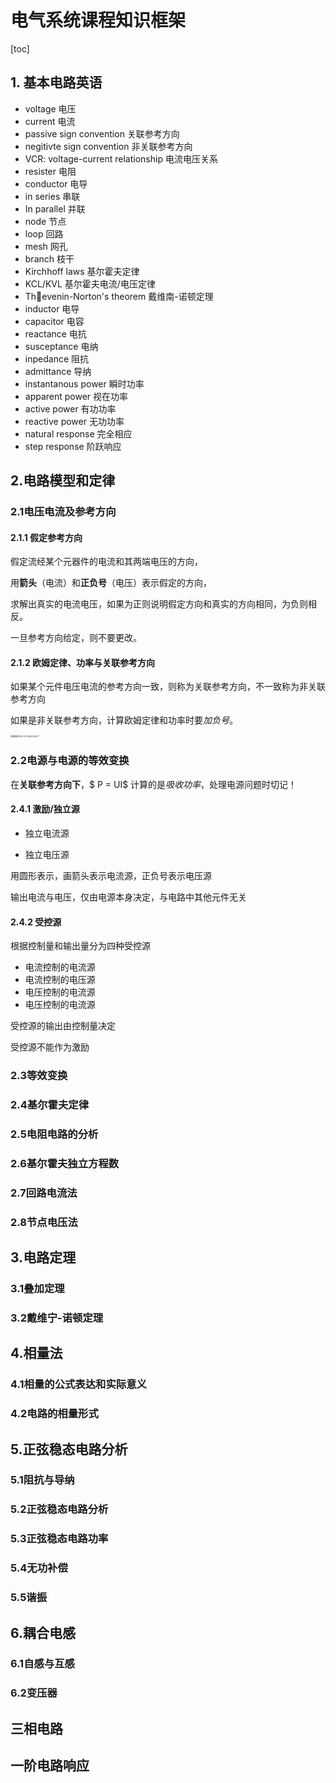 # 电气系统课程知识框架

[toc]

## 1. 基本电路英语

- voltage 电压
- current 电流
- passive sign convention 关联参考方向
- negitivte sign convention 非关联参考方向
- VCR: voltage-current relationship 电流电压关系
- resister 电阻
- conductor  电导
- in series 串联
- In parallel 并联
- node 节点
- loop 回路
- mesh 网孔
- branch 枝干
- Kirchhoff laws 基尔霍夫定律
- KCL/KVL 基尔霍夫电流/电压定律
- Thevenin-Norton's theorem 戴维南-诺顿定理
- inductor 电导
- capacitor 电容
- reactance 电抗
- susceptance 电纳
- inpedance 阻抗
- admittance 导纳
- instantanous power 瞬时功率
- apparent power 视在功率
- active power 有功功率
- reactive power 无功功率
- natural response 完全相应
- step response 阶跃响应



## 2.电路模型和定律

### 2.1电压电流及参考方向

#### 2.1.1 假定参考方向

假定流经某个元器件的电流和其两端电压的方向，

用**箭头**（电流）和**正负号**（电压）表示假定的方向，

求解出真实的电流电压，如果为正则说明假定方向和真实的方向相同，为负则相反。

一旦参考方向给定，则不要更改。

#### 2.1.2 欧姆定律、功率与关联参考方向

如果某个元件电压电流的参考方向一致，则称为关联参考方向，不一致称为非关联参考方向

如果是非关联参考方向，计算欧姆定律和功率时要*加负号*。

<img src="/Users/apple/Library/Mobile Documents/com~apple~CloudDocs/本期学科/电气系统/ElectricalSystems/电气系统课程知识框架.assets/截屏2020-02-2823.14.37.png" alt="截屏2020-02-2823.14.37" style="zoom:25%;" />

### 2.2电源与电源的等效变换

在**关联参考方向下**，$ P = UI$ 计算的是*吸收功率*，处理电源问题时切记！

#### 2.4.1 激励/独立源

- 独立电流源

- 独立电压源

用圆形表示，画箭头表示电流源，正负号表示电压源

输出电流与电压，仅由电源本身决定，与电路中其他元件无关

#### 2.4.2 受控源

根据控制量和输出量分为四种受控源

- 电流控制的电流源
- 电流控制的电压源
- 电压控制的电流源
- 电压控制的电流源

受控源的输出由控制量决定

受控源不能作为激励

### 2.3等效变换

### 2.4基尔霍夫定律

### 2.5电阻电路的分析

### 2.6基尔霍夫独立方程数

### 2.7回路电流法

### 2.8节点电压法

## 3.电路定理

### 3.1叠加定理

### 3.2戴维宁-诺顿定理

## 4.相量法

### 4.1相量的公式表达和实际意义

### 4.2电路的相量形式

## 5.正弦稳态电路分析

### 5.1阻抗与导纳

### 5.2正弦稳态电路分析

### 5.3正弦稳态电路功率

### 5.4无功补偿

### 5.5谐振

## 6.耦合电感

### 6.1自感与互感

### 6.2变压器

## 三相电路

## 一阶电路响应

